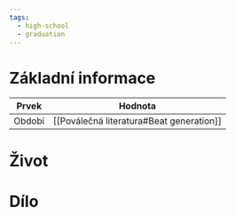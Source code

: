 ```yaml
---
tags:
  - high-school
  - graduation
---
```

# Základní informace
| Prvek  | Hodnota                                  |
| ------ | ---------------------------------------- |
| Období | [[Poválečná literatura#Beat generation]] |
# Život
# Dílo